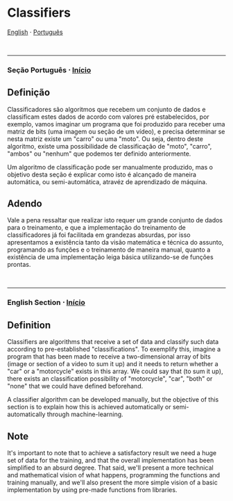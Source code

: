 # Classifiers

<a name="start"></a> 
[English](#lang_en) $\cdot$ [Português](#lang_pt)

<br>
<hr>

<a name="lang_pt"></a>
### Seção Português $\cdot$ [Início](#start)

## Definição

Classificadores são algoritmos que recebem um conjunto de dados e classificam estes dados de acordo com valores pré estabelecidos, por exemplo, vamos imaginar um programa que foi produzido para receber uma matriz de bits (uma imagem ou seção de um vídeo), e precisa determinar se nesta matriz existe um "carro" ou uma "moto". Ou seja, dentro deste algoritmo, existe uma possibilidade de classificação de "moto", "carro", "ambos" ou "nenhum" que podemos ter definido anteriormente.

Um algoritmo de classificação pode ser manualmente produzido, mas o objetivo desta seção é explicar como isto é alcançado de maneira automática, ou semi-automática, atravéz de aprendizado de máquina. 

## Adendo

Vale a pena ressaltar que realizar isto requer um grande conjunto de dados para o treinamento, e que a implementação do treinamento de classificadores já foi facilitada em grandezas absurdas, por isso apresentamos a existência tanto da visão matemática e técnica do assunto, programando as funções e o treinamento de maneira manual, quanto a existência de uma implementação leiga básica utilizando-se de funções prontas.


<br>
<hr> 

<a name="lang_en"></a>
### English Section $\cdot$ [Início](#start)

## Definition

Classifiers are algorithms that receive a set of data and classify such data according to pre-established "classifications". To exemplify this, imagine a program that has been made to receive a two-dimensional array of bits (image or section of a video to sum it up) and it needs to return whether a "car" or a "motorcycle" exists in this array. We could say that (to sum it up), there exists an classification possibility of "motorcycle", "car", "both" or "none" that we could have defined beforehand.

A classifier algorithm can be developed manually, but the objective of this section is to explain how this is achieved automatically or semi-automatically through machine-learning.

## Note

It's important to note that to achieve a satisfactory result we need a huge set of data for the training, and that the overall implementation has been simplified to an absurd degree. That said, we'll present a more technical and mathematical vision of what happens, programming the functions and training manually, and we'll also present the more simple vision of a basic implementation by using pre-made functions from libraries.

